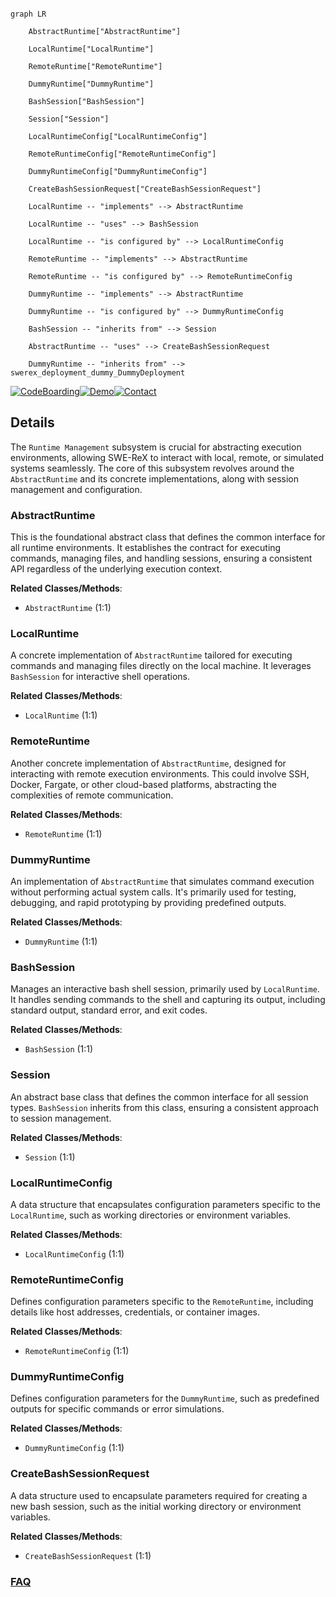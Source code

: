 ```mermaid

graph LR

    AbstractRuntime["AbstractRuntime"]

    LocalRuntime["LocalRuntime"]

    RemoteRuntime["RemoteRuntime"]

    DummyRuntime["DummyRuntime"]

    BashSession["BashSession"]

    Session["Session"]

    LocalRuntimeConfig["LocalRuntimeConfig"]

    RemoteRuntimeConfig["RemoteRuntimeConfig"]

    DummyRuntimeConfig["DummyRuntimeConfig"]

    CreateBashSessionRequest["CreateBashSessionRequest"]

    LocalRuntime -- "implements" --> AbstractRuntime

    LocalRuntime -- "uses" --> BashSession

    LocalRuntime -- "is configured by" --> LocalRuntimeConfig

    RemoteRuntime -- "implements" --> AbstractRuntime

    RemoteRuntime -- "is configured by" --> RemoteRuntimeConfig

    DummyRuntime -- "implements" --> AbstractRuntime

    DummyRuntime -- "is configured by" --> DummyRuntimeConfig

    BashSession -- "inherits from" --> Session

    AbstractRuntime -- "uses" --> CreateBashSessionRequest

    DummyRuntime -- "inherits from" --> swerex_deployment_dummy_DummyDeployment

```



[![CodeBoarding](https://img.shields.io/badge/Generated%20by-CodeBoarding-9cf?style=flat-square)](https://github.com/CodeBoarding/GeneratedOnBoardings)[![Demo](https://img.shields.io/badge/Try%20our-Demo-blue?style=flat-square)](https://www.codeboarding.org/demo)[![Contact](https://img.shields.io/badge/Contact%20us%20-%20contact@codeboarding.org-lightgrey?style=flat-square)](mailto:contact@codeboarding.org)



## Details



The `Runtime Management` subsystem is crucial for abstracting execution environments, allowing SWE-ReX to interact with local, remote, or simulated systems seamlessly. The core of this subsystem revolves around the `AbstractRuntime` and its concrete implementations, along with session management and configuration.



### AbstractRuntime

This is the foundational abstract class that defines the common interface for all runtime environments. It establishes the contract for executing commands, managing files, and handling sessions, ensuring a consistent API regardless of the underlying execution context.





**Related Classes/Methods**:



- `AbstractRuntime` (1:1)





### LocalRuntime

A concrete implementation of `AbstractRuntime` tailored for executing commands and managing files directly on the local machine. It leverages `BashSession` for interactive shell operations.





**Related Classes/Methods**:



- `LocalRuntime` (1:1)





### RemoteRuntime

Another concrete implementation of `AbstractRuntime`, designed for interacting with remote execution environments. This could involve SSH, Docker, Fargate, or other cloud-based platforms, abstracting the complexities of remote communication.





**Related Classes/Methods**:



- `RemoteRuntime` (1:1)





### DummyRuntime

An implementation of `AbstractRuntime` that simulates command execution without performing actual system calls. It's primarily used for testing, debugging, and rapid prototyping by providing predefined outputs.





**Related Classes/Methods**:



- `DummyRuntime` (1:1)





### BashSession

Manages an interactive bash shell session, primarily used by `LocalRuntime`. It handles sending commands to the shell and capturing its output, including standard output, standard error, and exit codes.





**Related Classes/Methods**:



- `BashSession` (1:1)





### Session

An abstract base class that defines the common interface for all session types. `BashSession` inherits from this class, ensuring a consistent approach to session management.





**Related Classes/Methods**:



- `Session` (1:1)





### LocalRuntimeConfig

A data structure that encapsulates configuration parameters specific to the `LocalRuntime`, such as working directories or environment variables.





**Related Classes/Methods**:



- `LocalRuntimeConfig` (1:1)





### RemoteRuntimeConfig

Defines configuration parameters specific to the `RemoteRuntime`, including details like host addresses, credentials, or container images.





**Related Classes/Methods**:



- `RemoteRuntimeConfig` (1:1)





### DummyRuntimeConfig

Defines configuration parameters for the `DummyRuntime`, such as predefined outputs for specific commands or error simulations.





**Related Classes/Methods**:



- `DummyRuntimeConfig` (1:1)





### CreateBashSessionRequest

A data structure used to encapsulate parameters required for creating a new bash session, such as the initial working directory or environment variables.





**Related Classes/Methods**:



- `CreateBashSessionRequest` (1:1)









### [FAQ](https://github.com/CodeBoarding/GeneratedOnBoardings/tree/main?tab=readme-ov-file#faq)